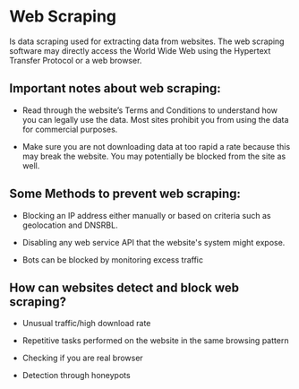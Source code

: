 # Web Scraping

Is data scraping used for extracting data from websites. The web scraping software may directly access the World Wide Web using the Hypertext Transfer Protocol or a web browser. 

## Important notes about web scraping:

* Read through the website’s Terms and Conditions to understand how you can legally use the data. Most sites prohibit you from using the data for commercial purposes.

* Make sure you are not downloading data at too rapid a rate because this may break the website. You may potentially be blocked from the site as well.


## Some Methods to prevent web scraping:

* Blocking an IP address either manually or based on criteria such as geolocation and DNSRBL. 

* Disabling any web service API that the website's system might expose.

* Bots can be blocked by monitoring excess traffic

## How can websites detect and block web scraping?

* Unusual traffic/high download rate

* Repetitive tasks performed on the website in the same browsing pattern

* Checking if you are real browser

* Detection through honeypots 